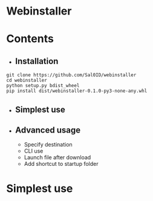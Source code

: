 # Webinstaller

# Contents
- ## Installation
 ```
git clone https://github.com/Sal0ID/webinstaller
cd webinstaller
python setup.py bdist_wheel
pip install dist/webinstaller-0.1.0-py3-none-any.whl
 ```
- ## Simplest use
- ## Advanced usage
  - Specify destination
  - CLI use
  - Launch file after download
  - Add shortcut to startup folder
# Simplest use
